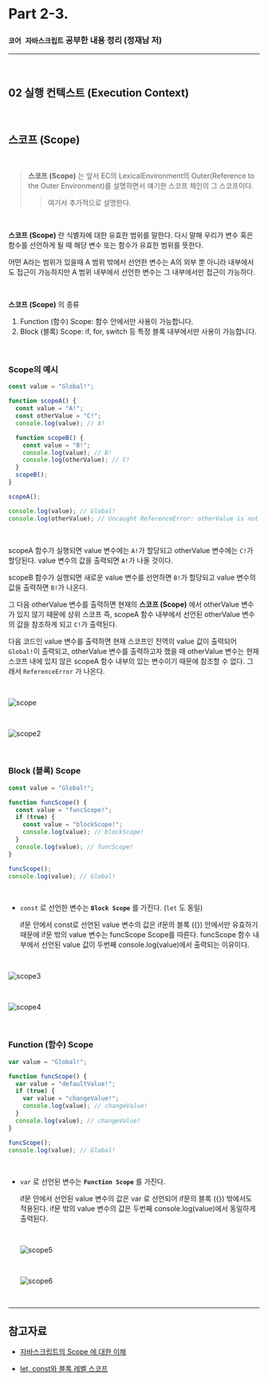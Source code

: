 # Part 2-3.

### `코어 자바스크립트` 공부한 내용 정리 (정재남 저)

---

<br>

## 02 실행 컨텍스트 (Execution Context)

<br>

## 스코프 (Scope)

<br>

> **스코프 (Scope)** 는 앞서 EC의 LexicalEnvironment의 Outer(Reference to the Outer Environment)를 설명하면서 얘기한 스코프 체인의 그 스코프이다.
>
> > 여기서 추가적으로 설명한다.

<br>

**스코프 (Scope)** 란 식별자에 대한 유효한 범위를 말한다. 다시 말해 우리가 변수 혹은 함수를 선언하게 될 때 해당 변수 또는 함수가 유효한 범위를 뜻한다.

어떤 A라는 범위가 있을때 A 범위 밖에서 선언한 변수는 A의 외부 뿐 아니라 내부에서도 접근이 가능하지만 A 범위 내부에서 선언한 변수는 그 내부에서만 접근이 가능하다.

<br>

**스코프 (Scope)** 의 종류

1. Function (함수) Scope: 함수 안에서만 사용이 가능합니다.
2. Block (블록) Scope: if, for, switch 등 특정 블록 내부에서만 사용이 가능합니다.

<br>

### **Scope의 예시**

```js
const value = "Global!";

function scopeA() {
  const value = "A!";
  const otherValue = "C!";
  console.log(value); // A!

  function scopeB() {
    const value = "B!";
    console.log(value); // B!
    console.log(otherValue); // C!
  }
  scopeB();
}

scopeA();

console.log(value); // Global!
console.log(otherValue); // Uncaught ReferenceError: otherValue is not defined
```

<br>

scopeA 함수가 실행되면 value 변수에는 `A!`가 할당되고 otherValue 변수에는 `C!`가 할당된다. value 변수의 값을 출력되면 `A!`가 나올 것이다.

scopeB 함수가 실행되면 새로운 value 변수를 선언하면 `B!`가 할당되고 value 변수의 값을 출력하면 `B!`가 나온다.

그 다음 otherValue 변수를 출력하면 현재의 **스코프 (Scope)** 에서 otherValue 변수가 있지 않기 때문에 상위 스코프 즉, scopeA 함수 내부에서 선언된 otherValue 변수의 값을 참조하게 되고 `C!`가 출력된다.

다음 코드인 value 변수를 출력하면 현재 스코프인 전역의 value 값이 출력되어
`Global!`이 출력되고, otherValue 변수를 출력하고자 했을 때 otherValue 변수는 현재 스코프 내에 있지 않은 scopeA 함수 내부의 있는 변수이기 때문에 참조할 수 없다. 그래서 `ReferenceError` 가 나온다.

<br>

![scope](https://user-images.githubusercontent.com/79234473/137902318-e6df5fbd-2732-4e51-bf81-3db2a0e27abe.png)

<br>

![scope2](https://user-images.githubusercontent.com/79234473/137902345-b4c08739-cf37-4511-a5c6-1c225d7ed431.png)

<br>

### **Block (블록) Scope**

```js
const value = "Global!";

function funcScope() {
  const value = "funcScope!";
  if (true) {
    const value = "blockScope!";
    console.log(value); // blockScope!
  }
  console.log(value); // funcScope!
}

funcScope();
console.log(value); // Global!
```

<br>

- `const` 로 선언한 변수는 **`Block Scope`** 를 가진다. (`let` 도 동일)

  if문 안에서 const로 선언된 value 변수의 값은 if문의 블록 ({}) 안에서만 유효하기 때문에 if문 밖의 value 변수는 funcScope Scope를 따른다. funcScope 함수 내부에서 선언된 value 값이 두번째 console.log(value)에서 출력되는 이유이다.

<br>

![scope3](https://user-images.githubusercontent.com/79234473/137902356-66e29647-9eb3-488c-b89d-ffdebc6a61c4.png)

<br>

![scope4](https://user-images.githubusercontent.com/79234473/137902358-1b863ce7-3aa9-465c-8550-c865f39ee4f3.png)

<br>

### **Function (함수) Scope**

```js
var value = "Global!";

function funcScope() {
  var value = "defaultValue!";
  if (true) {
    var value = "changeValue!";
    console.log(value); // changeValue!
  }
  console.log(value); // changeValue!
}

funcScope();
console.log(value); // Global!
```

<br>

- `var` 로 선언된 변수는 **`Function Scope`** 를 가진다.

  if문 안에서 선언된 value 변수의 값은 var 로 선언되어 if문의 블록 ({}) 밖에서도 적용된다. if문 밖의 value 변수의 값은 두번째 console.log(value)에서 동일하게 출력된다.

  <br>

  ![scope5](https://user-images.githubusercontent.com/79234473/137902367-ef0789fb-67ee-4ec9-8d51-36e630aba147.png)

  <br>

  ![scope6](https://user-images.githubusercontent.com/79234473/137902374-017d6ce0-e548-4362-93f5-7f7545726079.png)

  <br>

---

## 참고자료

- [자바스크립트의 Scope 에 대한 이해](https://learnjs.vlpt.us/useful/08-scope.html)

- [let, const와 블록 레벨 스코프](https://poiemaweb.com/es6-block-scope)

